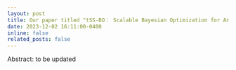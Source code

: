 ```yaml
---
layout: post
title: Our paper titled "tSS-BO： Scalable Bayesian Optimization for Analog Circuit Sizing via Truncated Subspace Sampling" has been accepted with 2024 DATE!
date: 2023-12-02 16:11:00-0400
inline: false
related_posts: false
---
```

Abstract: to be updated
